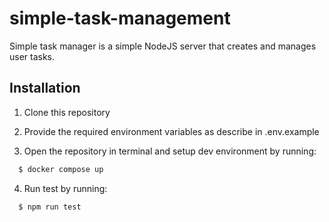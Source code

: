 # simple-task-management

Simple task manager is a simple NodeJS server that creates and manages user tasks.

## Installation

1. Clone this repository

2. Provide the required environment variables as describe in .env.example

3. Open the repository in terminal and setup dev environment by running:

```sh
  $ docker compose up
```

4. Run test by running:

```sh
  $ npm run test
```
